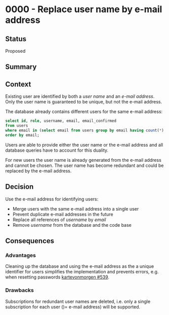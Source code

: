# 0000 - Replace user name by e-mail address

## Status
[status]: #status

Proposed

## Summary
[summary]: #summary

## Context
[context]: #context

Existing user are identified by both a *user name* and an *e-mail address*.
Only the user name is guaranteed to be unique, but not the e-mail address.

The database already contains different users for the same e-mail address:

```sql
select id, role, username, email, email_confirmed
from users
where email in (select email from users group by email having count(*) > 1)
order by email;
```

Users are able to provide either the user name or the e-mail address and all
database queries have to account for this duality.

For new users the user name is already generated from the e-mail address
and cannot be chosen. The user name has become redundant and could be
replaced by the e-mail address.

## Decision
[decision]: #decision

Use the e-mail address for identifying users:

- Merge users with the same e-mail address into a single user
- Prevent duplicate e-mail addresses in the future
- Replace all references of *username* by *email*
- Remove *username* from the database and the code base

## Consequences
[consequences]: #consequences

### Advantages

Cleaning up the database and using the e-mail address as the a unique identifier
for users simplifies the implementation and prevents errors, e.g. when resetting passwords
[kartevonmorgen #539](https://github.com/kartevonmorgen/kartevonmorgen/issues/539).

### Drawbacks

Subscriptions for redundant user names are deleted, i.e. only a single subscription
for each user ()= e-mail address) will be supported.
